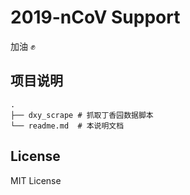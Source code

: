 # 2019-nCoV Support

加油 :fist:

## 项目说明

```
.
├── dxy_scrape # 抓取丁香园数据脚本
└── readme.md  # 本说明文档
```

## License
MIT License
